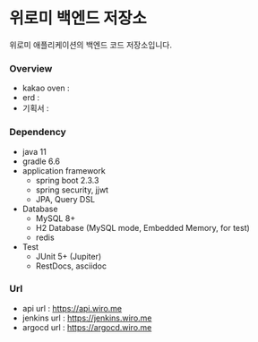 위로미 백엔드 저장소
===
위로미 애플리케이션의 백엔드 코드 저장소입니다.

### Overview
- kakao oven : 
- erd : 
- 기획서 : 

### Dependency
- java 11
- gradle 6.6
- application framework
  - spring boot 2.3.3
  - spring security, jjwt
  - JPA, Query DSL
- Database
  - MySQL 8+
  - H2 Database (MySQL mode, Embedded Memory, for test)
  - redis
- Test
  - JUnit 5+ (Jupiter)
  - RestDocs, asciidoc  
  
### Url
- api url : https://api.wiro.me
- jenkins url : https://jenkins.wiro.me
- argocd url : https://argocd.wiro.me
